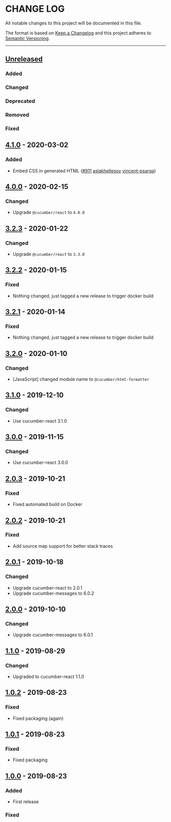 # CHANGE LOG
All notable changes to this project will be documented in this file.

The format is based on [Keep a Changelog](http://keepachangelog.com/)
and this project adheres to [Semantic Versioning](http://semver.org/).

----
## [Unreleased]

### Added

### Changed

### Deprecated

### Removed

### Fixed

## [4.1.0] - 2020-03-02

### Added

* Embed CSS in generated HTML
  ([#911](https://github.com/cucumber/cucumber/pull/911)
   [aslakhellesoy]
   [vincent-psarga])

## [4.0.0] - 2020-02-15

### Changed

* Upgrade `@cucumber/react` to `4.0.0`

## [3.2.3] - 2020-01-22

### Changed

* Upgrade `@cucumber/react` to `3.3.0`

## [3.2.2] - 2020-01-15

### Fixed

* Nothing changed, just tagged a new release to trigger docker build

## [3.2.1] - 2020-01-14

### Fixed

* Nothing changed, just tagged a new release to trigger docker build

## [3.2.0] - 2020-01-10

### Changed

* [JavaScript] changed module name to `@cucumber/html-formatter`

## [3.1.0] - 2019-12-10

### Changed

* Use cucumber-react 3.1.0

## [3.0.0] - 2019-11-15

### Changed

* Use cucumber-react 3.0.0

## [2.0.3] - 2019-10-21

### Fixed

* Fixed automated build on Docker

## [2.0.2] - 2019-10-21

### Fixed

* Add source map support for better stack traces

## [2.0.1] - 2019-10-18

### Changed

* Upgrade cucumber-react to 2.0.1
* Upgrade cucumber-messages to 6.0.2

## [2.0.0] - 2019-10-10

### Changed

* Upgrade cucumber-messages to 6.0.1

## [1.1.0] - 2019-08-29

### Changed

* Upgraded to cucumber-react 1.1.0

## [1.0.2] - 2019-08-23

### Fixed

* Fixed packaging (again)

## [1.0.1] - 2019-08-23

### Fixed

* Fixed packaging

## [1.0.0] - 2019-08-23

### Added

* First release

### Fixed

<!-- Releases -->
[Unreleased]: https://github.com/cucumber/cucumber/compare/formatter/v4.1.0...master
[4.1.0]:      https://github.com/cucumber/cucumber/compare/formatter/v4.0.0...formatter/v4.1.0
[4.0.0]:      https://github.com/cucumber/cucumber/compare/formatter/v3.2.3...formatter/v4.0.0
[3.2.3]:      https://github.com/cucumber/cucumber/compare/formatter/v3.2.2...formatter/v3.2.3
[3.2.2]:      https://github.com/cucumber/cucumber/compare/formatter/v3.2.1...formatter/v3.2.2
[3.2.1]:      https://github.com/cucumber/cucumber/compare/formatter/v3.2.0...formatter/v3.2.1
[3.2.0]:      https://github.com/cucumber/cucumber/compare/html-formatter/v3.1.0...formatter/v3.2.0
[3.1.0]:      https://github.com/cucumber/cucumber/compare/html-formatter/v3.0.0...html-formatter/v3.1.0
[3.0.0]:      https://github.com/cucumber/cucumber/compare/html-formatter/v2.0.3...html-formatter/v3.0.0
[2.0.3]:      https://github.com/cucumber/cucumber/compare/html-formatter/v2.0.2...html-formatter/v2.0.3
[2.0.2]:      https://github.com/cucumber/cucumber/compare/html-formatter/v2.0.1...html-formatter/v2.0.2
[2.0.1]:      https://github.com/cucumber/cucumber/compare/html-formatter/v2.0.0...html-formatter/v2.0.1
[2.0.0]:      https://github.com/cucumber/cucumber/compare/html-formatter/v1.1.0...html-formatter/v2.0.0
[1.1.0]:      https://github.com/cucumber/cucumber/compare/html-formatter/v1.0.2...html-formatter/v1.1.0
[1.0.2]:      https://github.com/cucumber/cucumber/compare/html-formatter/v1.0.1...html-formatter/v1.0.2
[1.0.1]:      https://github.com/cucumber/cucumber/compare/html-formatter/v1.0.0...html-formatter/v1.0.1
[1.0.0]:      https://github.com/cucumber/cucumber/releases/tag/html-formatter/v1.0.0

<!-- Contributors in alphabetical order -->
[aslakhellesoy]:    https://github.com/aslakhellesoy
[vincent-psarga]:   https://github.com/vincent-psarga
